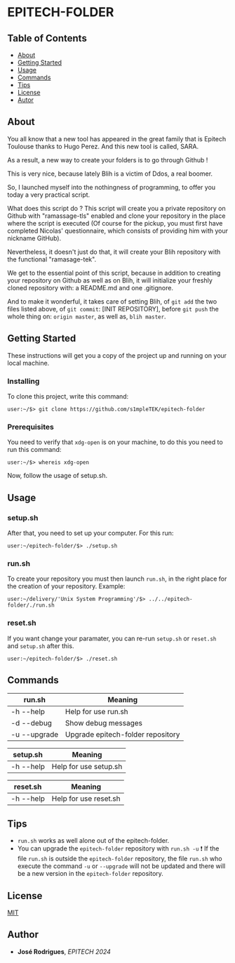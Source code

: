 # EPITECH-FOLDER

## Table of Contents

- [About](https://github.com/s1mpleTEK/epitech-folder#about)
- [Getting Started](https://github.com/s1mpleTEK/epitech-folder#getting-started)
- [Usage](https://github.com/s1mpleTEK/epietch-folder#usage)
- [Commands](https://github.com/s1mpleTEK/epitech-folder#commands)
- [Tips](https://github.com/s1mpleTEK/epitech-folder#tips)
- [License](https://github.com/s1mpleTEK/epitech-folder#license)
- [Autor](https://github.com/s1mpleTEK/epitech-folder#autor)

## About

You all know that a new tool has appeared in the great family that is Epitech Toulouse thanks to Hugo Perez. And this new tool is called, SARA.

As a result, a new way to create your folders is to go through Github !

This is very nice, because lately Blih is a victim of Ddos, a real boomer.

So, I launched myself into the nothingness of programming, to offer you today a very practical script.

What does this script do ? This script will create you a private repository on Github with "ramassage-tls" enabled and clone your repository in the place where the script is executed (Of course for the pickup, you must first have completed Nicolas' questionnaire, which consists of providing him with your nickname GitHub).

Nevertheless, it doesn't just do that, it will create your Blih repository with the functional "ramasage-tek".

We get to the essential point of this script, because in addition to creating your repository on Github as well as on Blih, it will initialize your freshly cloned repository with: a README.md and one .gitignore.

And to make it wonderful, it takes care of setting Blih, of `git add` the two files listed above, of `git commit`: [INIT REPOSITORY], before `git push` the whole thing on: `origin master`, as well as, `blih master`.

## Getting Started

These instructions will get you a copy of the project up and running on your local machine.

### Installing

To clone this project, write this command:
``` shell
user:~/$> git clone https://github.com/s1mpleTEK/epitech-folder
```

### Prerequisites

You need to verify that `xdg-open` is on your machine, to do this you need to run this command:
``` shell
user:~/$> whereis xdg-open
```
Now, follow the usage of setup.sh.

## Usage

### setup.sh

After that, you need to set up your computer. For this run:
``` shell
user:~/epitech-folder/$> ./setup.sh
```

### run.sh

To create your repository you must then launch `run.sh`, in the right place for the creation of your repository. Example:
``` shell
user:~/delivery/'Unix System Programming'/$> ../../epitech-folder/./run.sh
```

### reset.sh

If you want change your paramater, you can re-run `setup.sh` or `reset.sh` and `setup.sh` after this.
``` shell
user:~/epitech-folder/$> ./reset.sh
```

## Commands

|   run.sh  |                               Meaning                                       |
|-----------|-----------------------------------------------------------------------------|
|-h --help  | Help for use run.sh                                                         |
|-d --debug | Show debug messages                                                         |
|-u --upgrade| Upgrade epitech-folder repository                                          |

| setup.sh  |                               Meaning                                       |
|-----------|-----------------------------------------------------------------------------|
|-h --help  | Help for use setup.sh                                                       |

| reset.sh  |                               Meaning                                       |
|-----------|-----------------------------------------------------------------------------|
|-h --help  | Help for use reset.sh                                                       |

## Tips

- `run.sh` works as well alone out of the epitech-folder.
- You can upgrade the `epitech-folder` repository with `run.sh -u`
:exclamation: If the file `run.sh` is outside the `epitech-folder` repository, the file `run.sh` who execute the command `-u` or `--upgrade` will not be updated and there will be a new version in the `epitech-folder` repository.

## License

[MIT](https://github.com/s1mpleTEK/epitech-folder/blob/master/LICENSE)

## Author

* **José Rodrigues**, *EPITECH 2024*
